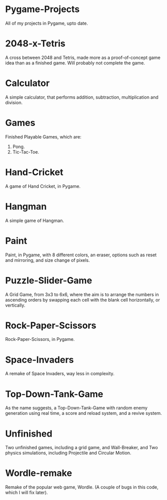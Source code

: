 # Pygame-Projects
All of my projects in Pygame, upto date.

# 2048-x-Tetris
A cross between 2048 and Tetris, made more as a proof-of-concept game idea than as a finished game. Will probably not complete the game. 

# Calculator
A simple calculator, that performs addition, subtraction, multiplication and division.

# Games
Finished Playable Games, which are:

1. Pong.
2. Tic-Tac-Toe.

# Hand-Cricket
A game of Hand Cricket, in Pygame.

# Hangman
A simple game of Hangman.

# Paint
Paint, in Pygame, with 8 different colors, an eraser, options such as reset and mirroring, and size change of pixels.

# Puzzle-Slider-Game
A Grid Game, from 3x3 to 6x6, where the aim is to arrange the numbers in ascending orders by swapping each cell with the blank cell horizontally, or vertically.

# Rock-Paper-Scissors
Rock-Paper-Scissors, in Pygame.

# Space-Invaders
A remake of Space Invaders, way less in complexity.

# Top-Down-Tank-Game
As the name suggests, a Top-Down-Tank-Game with random enemy generation using real time, a score and reload system, and a revive system.

# Unfinished
Two unfinished games, including a grid game, and Wall-Breaker, and Two physics simulations, including Projectile and Circular Motion.

# Wordle-remake
Remake of the popular web game, Wordle.
(A couple of bugs in this code, which I will fix later).
